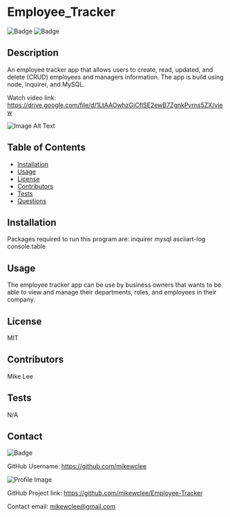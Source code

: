 
  # Employee_Tracker

  ![Badge](https://img.shields.io/badge/project-Employee_Tracker-green)
  ![Badge](https://img.shields.io/badge/Installation-inquirer_mysql_asciiartlog_console.table-blue) 

  ## Description
  An employee tracker app that allows users to create, read, updated, and delete (CRUD) employees and managers information.  The app is build using node, inquirer, and MySQL.  

Watch video link:
https://drive.google.com/file/d/1LtAAOwhzGiCflSE2ewB7ZgnkPvrns5ZX/view

  ![Image Alt Text](/Assets/video.gif)

  ## Table of Contents
  - [Installation](#installation)
  - [Usage](#usage)
  - [License](#license)
  - [Contributors](#contributors)
  - [Tests](#tests)
  - [Questions](#Questions)

  ## Installation
  Packages required to run this program are: inquirer mysql asciiart-log console.table

  ## Usage
  The employee tracker app can be use by business owners that wants to be able to view and manage their departments, roles, and employees in their company.

  ## License
  MIT

  ## Contributors
  Mike Lee

  ## Tests
  N/A


  ## Contact
  
![Badge](https://img.shields.io/badge/Github-mikewclee-green) 
  
GitHub Username: https://github.com/mikewclee
  
![Profile Image](https://github.com/mikewclee.png?size=150)
  
GitHub Project link: https://github.com/mikewclee/Employee-Tracker
  
Contact email: mikewclee@gmail.com